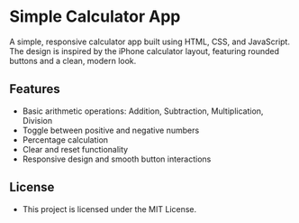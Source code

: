 # Simple Calculator App

A simple, responsive calculator app built using HTML, CSS, and JavaScript. The design is inspired by the iPhone calculator layout, featuring rounded buttons and a clean, modern look.

## Features
- Basic arithmetic operations: Addition, Subtraction, Multiplication, Division
- Toggle between positive and negative numbers
- Percentage calculation
- Clear and reset functionality
- Responsive design and smooth button interactions

## License

- This project is licensed under the MIT License.
